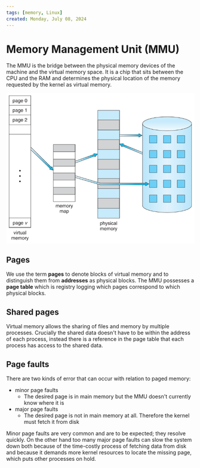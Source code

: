 ```yaml
---
tags: [memory, Linux]
created: Monday, July 08, 2024
---
```


# Memory Management Unit (MMU)

The MMU is the bridge between the physical memory devices of the machine and the
virtual memory space. It is a chip that sits between the CPU and the RAM and
determines the physical location of the memory requested by the kernel as
virtual memory.

![Virtual memory diagram](/img/virtual-memory-diagram.jpg)

## Pages

We use the term **pages** to denote blocks of virtual memory and to distinguish
them from **addresses** as physical blocks. The MMU possesses a **page table**
which is registry logging which pages correspond to which physical blocks.

## Shared pages

Virtual memory allows the sharing of files and memory by multiple processes.
Crucially the shared data doesn't have to be within the address of each process,
instead there is a reference in the page table that each process has access to
the shared data.

## Page faults

There are two kinds of error that can occur with relation to paged memory:

- minor page faults
  - The desired page is in main memory but the MMU doesn't currently know where
    it is
- major page faults
  - The desired page is not in main memory at all. Therefore the kernel must
    fetch it from disk

Minor page faults are very common and are to be expected; they resolve quickly.
On the other hand too many major page faults can slow the system down both
because of the time-costly process of fetching data from disk and because it
demands more kernel resources to locate the missing page, which puts other
processes on hold.
